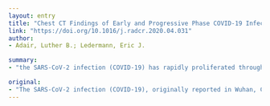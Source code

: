 ```yaml
---
layout: entry
title: "Chest CT Findings of Early and Progressive Phase COVID-19 Infection from a US Patient"
link: "https://doi.org/10.1016/j.radcr.2020.04.031"
author:
- Adair, Luther B.; Ledermann, Eric J.

summary:
- "the SARS-CoV-2 infection (COVID-19) has rapidly proliferated throughout several continents. The first case in the U.S. was reported on January 19, 2020. Radiologists are expected to familiarize themselves with the CT appearance of the disease. It involves a 60-year-old man who presented with fever, dyspnea, and cough for 1 week. There are specific imaging findings that have been increasingly associated with this virus in the appropriate clinical context."

original:
- "The SARS-CoV-2 infection (COVID-19), originally reported in Wuhan, China, has rapidly proliferated throughout several continents and the first case in the United States was reported on January 19, 2020. According to the ACR guidelines issued shortly after this disease was declared a pandemic, radiologists are expected to familiarize themselves with the CT appearance of COVID-19 infection in order to be able to identify specific findings of this entity. This case report discusses the relevant imaging findings of one of the first cases in the midwestern US. It involves a 60-year-old man who presented with fever, dyspnea, and cough for 1 week and subsequently tested positive for COVID-19. The utility of the noncontrast CT chest in the diagnosis of COVID-19 has been controversial, but there are specific imaging findings that have been increasingly associated with this virus in the appropriate clinical context. The stages of imaging findings in COVID-19 are considered along with the implications of fibrosis throughout the stages. Future considerations include using artificial intelligence algorithms to distinguish between community acquired pneumonias and COVID-19 infection."
---
```


